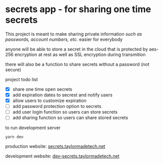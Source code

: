 # secrets app - for sharing one time secrets

This project is meant to make sharing private information _such as passwords, account numbers, etc._ easier for everybody

anyone will be able to store a secret in the cloud that is protected by aes-256 encryption at rest as well as SSL encryption during transmition

there will also be a function to share secrets without a password (not secure)

project todo list

- [X] share one time open secrets
- [X] add expiration dates to secrest and notify users
- [X] allow users to customize expiration
- [ ] add password protection option to secrets
- [ ] add user login function so users can store secrets
- [ ] add sharing function so users can share stored secrets

to run development server

```
yarn dev
```

production website:
[secrets.taylormadetech.net](https://secrets.taylormadetech.net)

development website:
[dev-secrets.taylormadetech.net](https://dev-secrets.taylormadetech.net)
